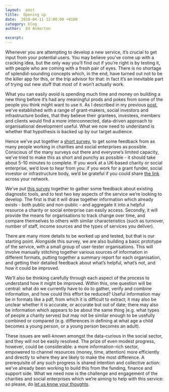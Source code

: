 ```yaml
---
layout:  post
title:  Opening up
date:  2018-04-11 12:00:00 +0100
category: blog
author:  Ed Anderton

excerpt: 
---
```


Whenever you are attempting to develop a new service, it’s crucial to get input from your potential users. You may believe you’ve come up with a cracking idea, but the only way you’ll find out if you’re right is by testing it, with people who are coming with a fresh pair of eyes. There is no shortage of splendid-sounding concepts which, in the end, have turned out not to be the killer app for this, or the trip advisor for that: in fact it’s an inevitable part of trying out new stuff that most of it won’t actually work.

What you can easily avoid is spending much time and money on building a new thing before it’s had any meaningful prods and pokes from some of the people you think might want to use it. As I described in my previous [post](http://socialeconomydatalab.org/blog/2018/03/14/introducing-the-open-diagnostic-project/), we’ve established with a range of grant-makers, social investors and infrastructure bodies, that they believe their grantees, investees, members and clients would find a more interconnected, data-driven approach to organisational development useful. What we now need to understand is whether that hypothesis is backed up by our target audience.

Hence we’ve put together a [short survey](https://goo.gl/forms/Xylk84V2PwjFjEUN2), to get some feedback from as many people working in charities and social enterprises as possible. Conscious of the many surveys out there and everyone’s limited capacity, we’ve tried to make this as short and punchy as possible - it should take about 5-10 minutes to complete. If you work at a UK-based charity or social enterprise, we’d love to hear from you: if you work for a grant funder, social investor or infrastructure body, we’d be grateful if you could share [the link](https://goo.gl/forms/Xylk84V2PwjFjEUN2) across your network.

We’ve put [this survey](https://goo.gl/forms/Xylk84V2PwjFjEUN2) together to gather some feedback about existing diagnostic tools, and to test two key aspects of the service we’re looking to develop. The first is that it will draw together information which already exists - both public and non-public - and aggregate it into a helpful resource a charity or social enterprise can easily access. Secondly, it will provide the means for organisations to track change over time, and compare themselves to others with similar characteristics (such as turnover, number of staff, income sources and the types of services you deliver).

There are many more details to be worked up and tested, but that is our starting point. Alongside this survey, we are also building a basic prototype of the service, with a small group of user-tester organisations. This will involve manually stitching together various sources of information in different formats, putting together a summary report for each organisation, and getting their detailed feedback about what’s helpful, what’s not, and how it could be improved.

We’ll also be thinking carefully through each aspect of the process to understand how it might be improved. Within this, one question will be central: what do we currently have to do to gather, verify and combine information, and how could this effort be reduced? Useful information may be in formats like a pdf, from which it is difficult to extract; it may also be unclear whether it is accurate, or accurate but out of date; there may also be information which appears to be about the same thing (e.g. what types of people a charity serves) but may not be similar enough to be usefully combined or compared (e.g. differences in defining at what age a child becomes a young person, or a young person becomes an adult).

These issues are well-known amongst the data-curious in the social sector, and they will not be easily resolved. The prize of even modest progress, however, could be considerable: a more information-rich sector, empowered to channel resources (money, time, attention) more efficiently and directly to where they are likely to make the most difference. A prerequisite of any such progress is shared intention and collective action: we’ve already been working to build this from the funding, finance and support side. What we need now is the challenge and engagement of the charities and social enterprises which we’re aiming to help with this service: so please, do [let us know your thoughts](https://goo.gl/forms/Xylk84V2PwjFjEUN2). 

